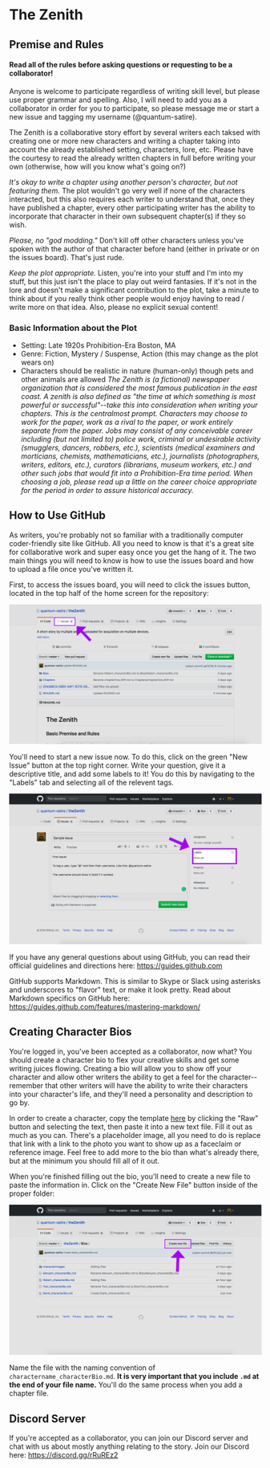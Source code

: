 # The Zenith
## Premise and Rules
#### Read all of the rules before asking questions or requesting to be a collaborator!
Anyone is welcome to participate regardless of writing skill level, but please use proper grammar and spelling. Also, I will need to add you as a collaborator in order for you to participate, so please message me or start a new issue and tagging my username (@quantum-satire).
 
The Zenith is a collaborative story effort by several writers each taksed with creating one or more new characters and writing a chapter taking into account the already established setting, characters, lore, etc. Please have the courtesy to read the already written chapters in full before writing your own (otherwise, how will you know what's going on?) 

*It's okay to write a chapter using another person's character, but not featuring them.* The plot wouldn't go very well if none of the characters interacted, but this also requires each writer to understand that, once they have published a chapter, every other participating writer has the ability to incorporate that character in their own subsequent chapter(s) if they so wish.

*Please, no "god modding."* Don't kill off other characters unless you've spoken with the author of that character before hand (either in private or on the issues board). That's just rude.

*Keep the plot appropriate.* Listen, you're into your stuff and I'm into my stuff, but this just isn't the place to play out weird fantasies. If it's not in the lore and doesn't make a significant contribution to the plot, take a minute to think about if you really think other people would enjoy having to read / write more on that idea. Also, please no explicit sexual content!

### Basic Information about the Plot
- Setting: Late 1920s Prohibition-Era Boston, MA
- Genre: Fiction, Mystery / Suspense, Action (this may change as the plot wears on)
- Characters should be realistic in nature (human-only) though pets and other animals are allowed
_The Zenith is (a fictional) newspaper organization that is considered the most famous publication in the east coast. A zenith is also defined as "the time at which something is most powerful or successful"--take this into consideration when writing your chapters. This is the centralmost prompt.
Characters may choose to work for the paper, work as a rival to the paper, or work entirely separate from the paper. Jobs may consist of any conceivable career including (but not limited to) police work, criminal or undesirable activity (smugglers, dancers, robbers, etc.), scientists (medical examiners and morticians, chemists, mathematicians, etc.), journalists (photographers, writers, editors, etc.), curators (librarians, museum workers, etc.) and other such jobs that would fit into a Prohibition-Era time period. When choosing a job, please read up a little on the career choice appropriate for the period in order to assure historical accuracy._

## How to Use GitHub
As writers, you're probably not so familiar with a traditionally computer coder-friendly site like GitHub. All you need to know is that it's a great site for collaborative work and super easy once you get the hang of it. The two main things you will need to know is how to use the issues board and how to upload a file once you've written it.

First, to access the issues board, you will need to click the issues button, located in the top half of the home screen for the repository:

![Image of issues board location](readmeimages/1.jpg)

You'll need to start a new issue now. To do this, click on the green "New Issue" button at the top right corner. Write your question, give it a descriptive title, and add some labels to it! You do this by navigating to the "Labels" tab and selecting all of the relevent tags.

![Image of issues board location](readmeimages/2.png)

If you have any general questions about using GitHub, you can read their official guidelines and directions here: https://guides.github.com

GitHub supports Markdown. This is similar to Skype or Slack using asterisks and underscores to "flavor" text, or make it look pretty. Read about Markdown specifics on GitHub here: https://guides.github.com/features/mastering-markdown/

## Creating Character Bios
You're logged in, you've been accepted as a collaborator, now what? You should create a character bio to flex your creative skills and get some writing juices flowing. Creating a bio will allow you to show off your character and allow other writers the ability to get a feel for the character--remember that other writers will have the ability to write their characters into your character's life, and they'll need a personality and description to go by.

In order to create a character, copy the template [here](https://github.com/quantum-satire/theZenith/blob/master/Bios/blank_characterBio.md) by clicking the "Raw" button and selecting the text, then paste it into a new text file. Fill it out as much as you can. There's a placeholder image, all you need to do is replace that link with a link to the photo you want to show up as a faceclaim or reference image. Feel free to add more to the bio than what's already there, but at the minimum you should fill all of it out.

When you're finished filling out the bio, you'll need to create a new file to paste the information in. Click on the "Create New File" button inside of the proper folder:

![Image of create file button location](readmeimages/3.png)

Name the file with the naming convention of `charactername_characterBio.md`. **It is very important that you include `.md` at the end of your file name.** You'll do the same process when you add a chapter file.

## Discord Server
If you're accepted as a collaborator, you can join our Discord server and chat with us about mostly anything relating to the story. Join our Discord here: https://discord.gg/rRuREz2
